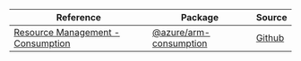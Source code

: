 | Reference | Package | Source |
|---|---|---|
|[Resource Management - Consumption](arm-consumption-readme.md)|[@azure/arm-consumption](https://www.npmjs.com/package/@azure/arm-consumption)|[Github](https://github.com/Azure/azure-sdk-for-js/blob/main/sdk/consumption/arm-consumption)|
